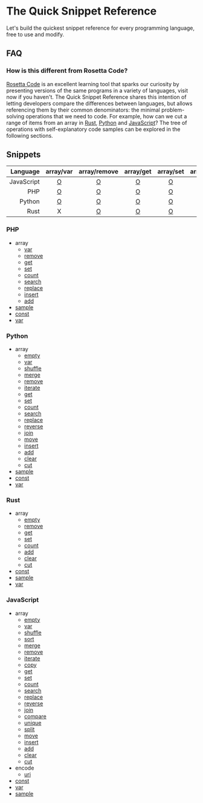 # The Quick Snippet Reference
Let's build the quickest snippet reference for every programming language, free to use and modify.

## FAQ

### How is this different from Rosetta Code?
[Rosetta Code](https://rosettacode.org/wiki/Rosetta_Code) is an excellent learning tool that sparks our curiosity by presenting versions of the same programs in a variety of languages, visit now if you haven't. The Quick Snippet Reference shares this intention of letting developers compare the differences between languages, but allows referencing them by their common denominators: the minimal problem-solving operations that we need to code. For example, how can we cut a range of items from an array in [Rust](https://github.com/snippetfinder/The-Quick-Snippet-Reference/tree/main/snippets/rs/array/cut/cut.rs), [Python](https://github.com/snippetfinder/The-Quick-Snippet-Reference/tree/main/snippets/py/array/cut/cut.py) and [JavaScript](https://github.com/snippetfinder/The-Quick-Snippet-Reference/tree/main/snippets/js/array/cut/cut.js)? The tree of operations with self-explanatory code samples can be explored in the following sections.

## Snippets

| Language | array/var | array/remove | array/get | array/set | array/count | array/search | array/replace | array/insert | array/add | sample | const | var | array/empty | array/shuffle | array/merge | array/iterate | array/reverse | array/join | array/move | array/clear | array/cut | array/sort | array/copy | array/compare | array/unique | array/split | encode/uri |
| ---: | :---: | :---: | :---: | :---: | :---: | :---: | :---: | :---: | :---: | :---: | :---: | :---: | :---: | :---: | :---: | :---: | :---: | :---: | :---: | :---: | :---: | :---: | :---: | :---: | :---: | :---: | :---: |
| JavaScript |[O](https://github.com/snippetfinder/The-Quick-Snippet-Reference/tree/main/snippets/js/array/var%20array/var.js) |[O](https://github.com/snippetfinder/The-Quick-Snippet-Reference/tree/main/snippets/js/array/remove%20clear/remove.js) |[O](https://github.com/snippetfinder/The-Quick-Snippet-Reference/tree/main/snippets/js/array/get/get.js) |[O](https://github.com/snippetfinder/The-Quick-Snippet-Reference/tree/main/snippets/js/array/set/set.js) |[O](https://github.com/snippetfinder/The-Quick-Snippet-Reference/tree/main/snippets/js/array/count/count.js) |[O](https://github.com/snippetfinder/The-Quick-Snippet-Reference/tree/main/snippets/js/array/search/search.js) |[O](https://github.com/snippetfinder/The-Quick-Snippet-Reference/tree/main/snippets/js/array/replace/replace.js) |[O](https://github.com/snippetfinder/The-Quick-Snippet-Reference/tree/main/snippets/js/array/insert/insert.js) |[O](https://github.com/snippetfinder/The-Quick-Snippet-Reference/tree/main/snippets/js/array/add/add.js) |[O](https://github.com/snippetfinder/The-Quick-Snippet-Reference/tree/main/snippets/js/sample%20js/sample.js) |[O](https://github.com/snippetfinder/The-Quick-Snippet-Reference/tree/main/snippets/js/const/const.js) |[O](https://github.com/snippetfinder/The-Quick-Snippet-Reference/tree/main/snippets/js/var/var.js) |[O](https://github.com/snippetfinder/The-Quick-Snippet-Reference/tree/main/snippets/js/array/empty/empty.js) |[O](https://github.com/snippetfinder/The-Quick-Snippet-Reference/tree/main/snippets/js/array/shuffle/shuffle.js) |[O](https://github.com/snippetfinder/The-Quick-Snippet-Reference/tree/main/snippets/js/array/merge%20add/merge.js) |[O](https://github.com/snippetfinder/The-Quick-Snippet-Reference/tree/main/snippets/js/array/iterate/iterate.js) |[O](https://github.com/snippetfinder/The-Quick-Snippet-Reference/tree/main/snippets/js/array/reverse/reverse.js) |[O](https://github.com/snippetfinder/The-Quick-Snippet-Reference/tree/main/snippets/js/array/join/join.js) |[O](https://github.com/snippetfinder/The-Quick-Snippet-Reference/tree/main/snippets/js/array/move/move.js) |[O](https://github.com/snippetfinder/The-Quick-Snippet-Reference/tree/main/snippets/js/array/clear%20remove/clear.js) |[O](https://github.com/snippetfinder/The-Quick-Snippet-Reference/tree/main/snippets/js/array/cut/cut.js) |[O](https://github.com/snippetfinder/The-Quick-Snippet-Reference/tree/main/snippets/js/array/sort/sort.js) |[O](https://github.com/snippetfinder/The-Quick-Snippet-Reference/tree/main/snippets/js/array/copy/copy.js) |[O](https://github.com/snippetfinder/The-Quick-Snippet-Reference/tree/main/snippets/js/array/compare/compare.js) |[O](https://github.com/snippetfinder/The-Quick-Snippet-Reference/tree/main/snippets/js/array/unique/unique.js) |[O](https://github.com/snippetfinder/The-Quick-Snippet-Reference/tree/main/snippets/js/array/split/split.js) |[O](https://github.com/snippetfinder/The-Quick-Snippet-Reference/tree/main/snippets/js/encode/uri%20encode/uri.js) |
| PHP |[O](https://github.com/snippetfinder/The-Quick-Snippet-Reference/tree/main/snippets/php/array/var%20array/var.php) |[O](https://github.com/snippetfinder/The-Quick-Snippet-Reference/tree/main/snippets/php/array/remove/remove.php) |[O](https://github.com/snippetfinder/The-Quick-Snippet-Reference/tree/main/snippets/php/array/get/get.php) |[O](https://github.com/snippetfinder/The-Quick-Snippet-Reference/tree/main/snippets/php/array/set/set.php) |[O](https://github.com/snippetfinder/The-Quick-Snippet-Reference/tree/main/snippets/php/array/count/count.php) |[O](https://github.com/snippetfinder/The-Quick-Snippet-Reference/tree/main/snippets/php/array/search/search.php) |[O](https://github.com/snippetfinder/The-Quick-Snippet-Reference/tree/main/snippets/php/array/replace/replace.php) |[O](https://github.com/snippetfinder/The-Quick-Snippet-Reference/tree/main/snippets/php/array/insert/insert.php) |[O](https://github.com/snippetfinder/The-Quick-Snippet-Reference/tree/main/snippets/php/array/add/add.php) |[O](https://github.com/snippetfinder/The-Quick-Snippet-Reference/tree/main/snippets/php/sample%20php/sample.php) |[O](https://github.com/snippetfinder/The-Quick-Snippet-Reference/tree/main/snippets/php/const/const.php) |[O](https://github.com/snippetfinder/The-Quick-Snippet-Reference/tree/main/snippets/php/var/var.php) |X |X |X |X |X |X |X |X |X |X |X |X |X |X |X |
| Python |[O](https://github.com/snippetfinder/The-Quick-Snippet-Reference/tree/main/snippets/py/array/var%20array/var.py) |[O](https://github.com/snippetfinder/The-Quick-Snippet-Reference/tree/main/snippets/py/array/remove%20clear/remove.py) |[O](https://github.com/snippetfinder/The-Quick-Snippet-Reference/tree/main/snippets/py/array/get/get.py) |[O](https://github.com/snippetfinder/The-Quick-Snippet-Reference/tree/main/snippets/py/array/set/set.py) |[O](https://github.com/snippetfinder/The-Quick-Snippet-Reference/tree/main/snippets/py/array/count/count.py) |[O](https://github.com/snippetfinder/The-Quick-Snippet-Reference/tree/main/snippets/py/array/search/search.py) |[O](https://github.com/snippetfinder/The-Quick-Snippet-Reference/tree/main/snippets/py/array/replace/replace.py) |[O](https://github.com/snippetfinder/The-Quick-Snippet-Reference/tree/main/snippets/py/array/insert/insert.py) |[O](https://github.com/snippetfinder/The-Quick-Snippet-Reference/tree/main/snippets/py/array/add/add.py) |[O](https://github.com/snippetfinder/The-Quick-Snippet-Reference/tree/main/snippets/py/sample%20py/sample.py) |[O](https://github.com/snippetfinder/The-Quick-Snippet-Reference/tree/main/snippets/py/const/const.py) |[O](https://github.com/snippetfinder/The-Quick-Snippet-Reference/tree/main/snippets/py/var/var.py) |[O](https://github.com/snippetfinder/The-Quick-Snippet-Reference/tree/main/snippets/py/array/empty/empty.py) |[O](https://github.com/snippetfinder/The-Quick-Snippet-Reference/tree/main/snippets/py/array/shuffle/shuffle.py) |[O](https://github.com/snippetfinder/The-Quick-Snippet-Reference/tree/main/snippets/py/array/merge%20add/merge.py) |[O](https://github.com/snippetfinder/The-Quick-Snippet-Reference/tree/main/snippets/py/array/iterate/iterate.py) |[O](https://github.com/snippetfinder/The-Quick-Snippet-Reference/tree/main/snippets/py/array/reverse/reverse.py) |[O](https://github.com/snippetfinder/The-Quick-Snippet-Reference/tree/main/snippets/py/array/join/join.py) |[O](https://github.com/snippetfinder/The-Quick-Snippet-Reference/tree/main/snippets/py/array/move/move.py) |[O](https://github.com/snippetfinder/The-Quick-Snippet-Reference/tree/main/snippets/py/array/clear%20remove/clear.py) |[O](https://github.com/snippetfinder/The-Quick-Snippet-Reference/tree/main/snippets/py/array/cut/cut.py) |X |X |X |X |X |X |
| Rust |X |[O](https://github.com/snippetfinder/The-Quick-Snippet-Reference/tree/main/snippets/rs/array/remove%20clear/remove.rs) |[O](https://github.com/snippetfinder/The-Quick-Snippet-Reference/tree/main/snippets/rs/array/get/get.rs) |[O](https://github.com/snippetfinder/The-Quick-Snippet-Reference/tree/main/snippets/rs/array/set/set.rs) |[O](https://github.com/snippetfinder/The-Quick-Snippet-Reference/tree/main/snippets/rs/array/count/count.rs) |X |X |X |[O](https://github.com/snippetfinder/The-Quick-Snippet-Reference/tree/main/snippets/rs/array/add/add.rs) |[O](https://github.com/snippetfinder/The-Quick-Snippet-Reference/tree/main/snippets/rs/sample%20rs/sample.rs) |[O](https://github.com/snippetfinder/The-Quick-Snippet-Reference/tree/main/snippets/rs/const/const.rs) |[O](https://github.com/snippetfinder/The-Quick-Snippet-Reference/tree/main/snippets/rs/var/var.rs) |[O](https://github.com/snippetfinder/The-Quick-Snippet-Reference/tree/main/snippets/rs/array/empty/empty.rs) |X |X |X |X |X |X |[O](https://github.com/snippetfinder/The-Quick-Snippet-Reference/tree/main/snippets/rs/array/clear%20remove/clear.rs) |[O](https://github.com/snippetfinder/The-Quick-Snippet-Reference/tree/main/snippets/rs/array/cut/cut.rs) |X |X |X |X |X |X |

### PHP
* array
    * [var](https://github.com/snippetfinder/The-Quick-Snippet-Reference/tree/main/snippets/php/array/var%20array/var.php)
    * [remove](https://github.com/snippetfinder/The-Quick-Snippet-Reference/tree/main/snippets/php/array/remove/remove.php)
    * [get](https://github.com/snippetfinder/The-Quick-Snippet-Reference/tree/main/snippets/php/array/get/get.php)
    * [set](https://github.com/snippetfinder/The-Quick-Snippet-Reference/tree/main/snippets/php/array/set/set.php)
    * [count](https://github.com/snippetfinder/The-Quick-Snippet-Reference/tree/main/snippets/php/array/count/count.php)
    * [search](https://github.com/snippetfinder/The-Quick-Snippet-Reference/tree/main/snippets/php/array/search/search.php)
    * [replace](https://github.com/snippetfinder/The-Quick-Snippet-Reference/tree/main/snippets/php/array/replace/replace.php)
    * [insert](https://github.com/snippetfinder/The-Quick-Snippet-Reference/tree/main/snippets/php/array/insert/insert.php)
    * [add](https://github.com/snippetfinder/The-Quick-Snippet-Reference/tree/main/snippets/php/array/add/add.php)
* [sample](https://github.com/snippetfinder/The-Quick-Snippet-Reference/tree/main/snippets/php/sample%20php/sample.php)
* [const](https://github.com/snippetfinder/The-Quick-Snippet-Reference/tree/main/snippets/php/const/const.php)
* [var](https://github.com/snippetfinder/The-Quick-Snippet-Reference/tree/main/snippets/php/var/var.php)

### Python
* array
    * [empty](https://github.com/snippetfinder/The-Quick-Snippet-Reference/tree/main/snippets/py/array/empty/empty.py)
    * [var](https://github.com/snippetfinder/The-Quick-Snippet-Reference/tree/main/snippets/py/array/var%20array/var.py)
    * [shuffle](https://github.com/snippetfinder/The-Quick-Snippet-Reference/tree/main/snippets/py/array/shuffle/shuffle.py)
    * [merge](https://github.com/snippetfinder/The-Quick-Snippet-Reference/tree/main/snippets/py/array/merge%20add/merge.py)
    * [remove](https://github.com/snippetfinder/The-Quick-Snippet-Reference/tree/main/snippets/py/array/remove%20clear/remove.py)
    * [iterate](https://github.com/snippetfinder/The-Quick-Snippet-Reference/tree/main/snippets/py/array/iterate/iterate.py)
    * [get](https://github.com/snippetfinder/The-Quick-Snippet-Reference/tree/main/snippets/py/array/get/get.py)
    * [set](https://github.com/snippetfinder/The-Quick-Snippet-Reference/tree/main/snippets/py/array/set/set.py)
    * [count](https://github.com/snippetfinder/The-Quick-Snippet-Reference/tree/main/snippets/py/array/count/count.py)
    * [search](https://github.com/snippetfinder/The-Quick-Snippet-Reference/tree/main/snippets/py/array/search/search.py)
    * [replace](https://github.com/snippetfinder/The-Quick-Snippet-Reference/tree/main/snippets/py/array/replace/replace.py)
    * [reverse](https://github.com/snippetfinder/The-Quick-Snippet-Reference/tree/main/snippets/py/array/reverse/reverse.py)
    * [join](https://github.com/snippetfinder/The-Quick-Snippet-Reference/tree/main/snippets/py/array/join/join.py)
    * [move](https://github.com/snippetfinder/The-Quick-Snippet-Reference/tree/main/snippets/py/array/move/move.py)
    * [insert](https://github.com/snippetfinder/The-Quick-Snippet-Reference/tree/main/snippets/py/array/insert/insert.py)
    * [add](https://github.com/snippetfinder/The-Quick-Snippet-Reference/tree/main/snippets/py/array/add/add.py)
    * [clear](https://github.com/snippetfinder/The-Quick-Snippet-Reference/tree/main/snippets/py/array/clear%20remove/clear.py)
    * [cut](https://github.com/snippetfinder/The-Quick-Snippet-Reference/tree/main/snippets/py/array/cut/cut.py)
* [sample](https://github.com/snippetfinder/The-Quick-Snippet-Reference/tree/main/snippets/py/sample%20py/sample.py)
* [const](https://github.com/snippetfinder/The-Quick-Snippet-Reference/tree/main/snippets/py/const/const.py)
* [var](https://github.com/snippetfinder/The-Quick-Snippet-Reference/tree/main/snippets/py/var/var.py)

### Rust
* array
    * [empty](https://github.com/snippetfinder/The-Quick-Snippet-Reference/tree/main/snippets/rs/array/empty/empty.rs)
    * [remove](https://github.com/snippetfinder/The-Quick-Snippet-Reference/tree/main/snippets/rs/array/remove%20clear/remove.rs)
    * [get](https://github.com/snippetfinder/The-Quick-Snippet-Reference/tree/main/snippets/rs/array/get/get.rs)
    * [set](https://github.com/snippetfinder/The-Quick-Snippet-Reference/tree/main/snippets/rs/array/set/set.rs)
    * [count](https://github.com/snippetfinder/The-Quick-Snippet-Reference/tree/main/snippets/rs/array/count/count.rs)
    * [add](https://github.com/snippetfinder/The-Quick-Snippet-Reference/tree/main/snippets/rs/array/add/add.rs)
    * [clear](https://github.com/snippetfinder/The-Quick-Snippet-Reference/tree/main/snippets/rs/array/clear%20remove/clear.rs)
    * [cut](https://github.com/snippetfinder/The-Quick-Snippet-Reference/tree/main/snippets/rs/array/cut/cut.rs)
* [const](https://github.com/snippetfinder/The-Quick-Snippet-Reference/tree/main/snippets/rs/const/const.rs)
* [sample](https://github.com/snippetfinder/The-Quick-Snippet-Reference/tree/main/snippets/rs/sample%20rs/sample.rs)
* [var](https://github.com/snippetfinder/The-Quick-Snippet-Reference/tree/main/snippets/rs/var/var.rs)

### JavaScript
* array
    * [empty](https://github.com/snippetfinder/The-Quick-Snippet-Reference/tree/main/snippets/js/array/empty/empty.js)
    * [var](https://github.com/snippetfinder/The-Quick-Snippet-Reference/tree/main/snippets/js/array/var%20array/var.js)
    * [shuffle](https://github.com/snippetfinder/The-Quick-Snippet-Reference/tree/main/snippets/js/array/shuffle/shuffle.js)
    * [sort](https://github.com/snippetfinder/The-Quick-Snippet-Reference/tree/main/snippets/js/array/sort/sort.js)
    * [merge](https://github.com/snippetfinder/The-Quick-Snippet-Reference/tree/main/snippets/js/array/merge%20add/merge.js)
    * [remove](https://github.com/snippetfinder/The-Quick-Snippet-Reference/tree/main/snippets/js/array/remove%20clear/remove.js)
    * [iterate](https://github.com/snippetfinder/The-Quick-Snippet-Reference/tree/main/snippets/js/array/iterate/iterate.js)
    * [copy](https://github.com/snippetfinder/The-Quick-Snippet-Reference/tree/main/snippets/js/array/copy/copy.js)
    * [get](https://github.com/snippetfinder/The-Quick-Snippet-Reference/tree/main/snippets/js/array/get/get.js)
    * [set](https://github.com/snippetfinder/The-Quick-Snippet-Reference/tree/main/snippets/js/array/set/set.js)
    * [count](https://github.com/snippetfinder/The-Quick-Snippet-Reference/tree/main/snippets/js/array/count/count.js)
    * [search](https://github.com/snippetfinder/The-Quick-Snippet-Reference/tree/main/snippets/js/array/search/search.js)
    * [replace](https://github.com/snippetfinder/The-Quick-Snippet-Reference/tree/main/snippets/js/array/replace/replace.js)
    * [reverse](https://github.com/snippetfinder/The-Quick-Snippet-Reference/tree/main/snippets/js/array/reverse/reverse.js)
    * [join](https://github.com/snippetfinder/The-Quick-Snippet-Reference/tree/main/snippets/js/array/join/join.js)
    * [compare](https://github.com/snippetfinder/The-Quick-Snippet-Reference/tree/main/snippets/js/array/compare/compare.js)
    * [unique](https://github.com/snippetfinder/The-Quick-Snippet-Reference/tree/main/snippets/js/array/unique/unique.js)
    * [split](https://github.com/snippetfinder/The-Quick-Snippet-Reference/tree/main/snippets/js/array/split/split.js)
    * [move](https://github.com/snippetfinder/The-Quick-Snippet-Reference/tree/main/snippets/js/array/move/move.js)
    * [insert](https://github.com/snippetfinder/The-Quick-Snippet-Reference/tree/main/snippets/js/array/insert/insert.js)
    * [add](https://github.com/snippetfinder/The-Quick-Snippet-Reference/tree/main/snippets/js/array/add/add.js)
    * [clear](https://github.com/snippetfinder/The-Quick-Snippet-Reference/tree/main/snippets/js/array/clear%20remove/clear.js)
    * [cut](https://github.com/snippetfinder/The-Quick-Snippet-Reference/tree/main/snippets/js/array/cut/cut.js)
* encode
    * [uri](https://github.com/snippetfinder/The-Quick-Snippet-Reference/tree/main/snippets/js/encode/uri%20encode/uri.js)
* [const](https://github.com/snippetfinder/The-Quick-Snippet-Reference/tree/main/snippets/js/const/const.js)
* [var](https://github.com/snippetfinder/The-Quick-Snippet-Reference/tree/main/snippets/js/var/var.js)
* [sample](https://github.com/snippetfinder/The-Quick-Snippet-Reference/tree/main/snippets/js/sample%20js/sample.js)
